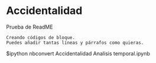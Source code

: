 # Accidentalidad

Prueba de ReadME

~~~
Creando códigos de bloque.
Puedes añadir tantas líneas y párrafos como quieras.  
~~~
$ipython nbconvert Accidentalidad Analisis temporal.ipynb
